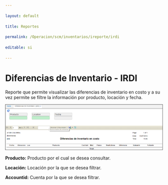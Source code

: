 ```yaml
---

layout: default

title: Reportes

permalink: /Operacion/scm/inventarios/ireporte/irdi

editable: si

---
```




# Diferencias de Inventario - IRDI



Reporte que permite visualizar las diferencias de inventario en costo y a su vez permite se filtre la información por producto, locación y fecha.  



![](irdi1.png)



**Producto:** Producto por el cual se desea consultar.  

**Locación:** Locación por la que se desea filtrar.  

**Accountid:** Cuenta por la que se desea filtrar.  





